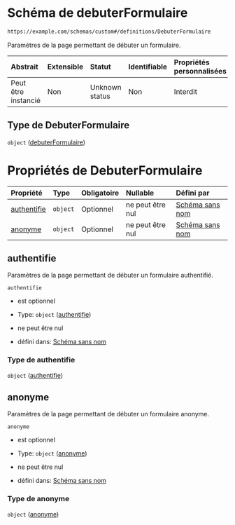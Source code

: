 # Schéma de debuterFormulaire

```txt
https://example.com/schemas/custom#/definitions/DebuterFormulaire
```

Paramètres de la page permettant de débuter un formulaire.

| Abstrait            | Extensible | Statut         | Identifiable | Propriétés personnalisées | Propriétés Additionnelles | Limites d'accès | Défini dans                                                                        |
| :------------------ | :--------- | :------------- | :----------- | :------------------------ | :------------------------ | :-------------- | :--------------------------------------------------------------------------------- |
| Peut être instancié | Non        | Unknown status | Non          | Interdit                  | Interdit                  | aucun           | [FRW.form.schema.json\*](../out/FRW.form.schema.json "ouvrir le schéma d'origine") |

## Type de DebuterFormulaire

`object` ([debuterFormulaire](frw-definitions-debuterformulaire.md))

# Propriétés de DebuterFormulaire

| Propriété                   | Type     | Obligatoire | Nullable         | Défini par                                                                                                                                                                |
| :-------------------------- | :------- | :---------- | :--------------- | :------------------------------------------------------------------------------------------------------------------------------------------------------------------------ |
| [authentifie](#authentifie) | `object` | Optionnel   | ne peut être nul | [Schéma sans nom](frw-definitions-debuterformulaire-properties-authentifie.md "https://example.com/schemas/custom#/definitions/DebuterFormulaire/properties/authentifie") |
| [anonyme](#anonyme)         | `object` | Optionnel   | ne peut être nul | [Schéma sans nom](frw-definitions-debuterformulaire-properties-anonyme.md "https://example.com/schemas/custom#/definitions/DebuterFormulaire/properties/anonyme")         |

## authentifie

Paramètres de la page permettant de débuter un formulaire authentifié.

`authentifie`

*   est optionnel

*   Type: `object` ([authentifie](frw-definitions-debuterformulaire-properties-authentifie.md))

*   ne peut être nul

*   défini dans: [Schéma sans nom](frw-definitions-debuterformulaire-properties-authentifie.md "https://example.com/schemas/custom#/definitions/DebuterFormulaire/properties/authentifie")

### Type de authentifie

`object` ([authentifie](frw-definitions-debuterformulaire-properties-authentifie.md))

## anonyme

Paramètres de la page permettant de débuter un formulaire anonyme.

`anonyme`

*   est optionnel

*   Type: `object` ([anonyme](frw-definitions-debuterformulaire-properties-anonyme.md))

*   ne peut être nul

*   défini dans: [Schéma sans nom](frw-definitions-debuterformulaire-properties-anonyme.md "https://example.com/schemas/custom#/definitions/DebuterFormulaire/properties/anonyme")

### Type de anonyme

`object` ([anonyme](frw-definitions-debuterformulaire-properties-anonyme.md))
